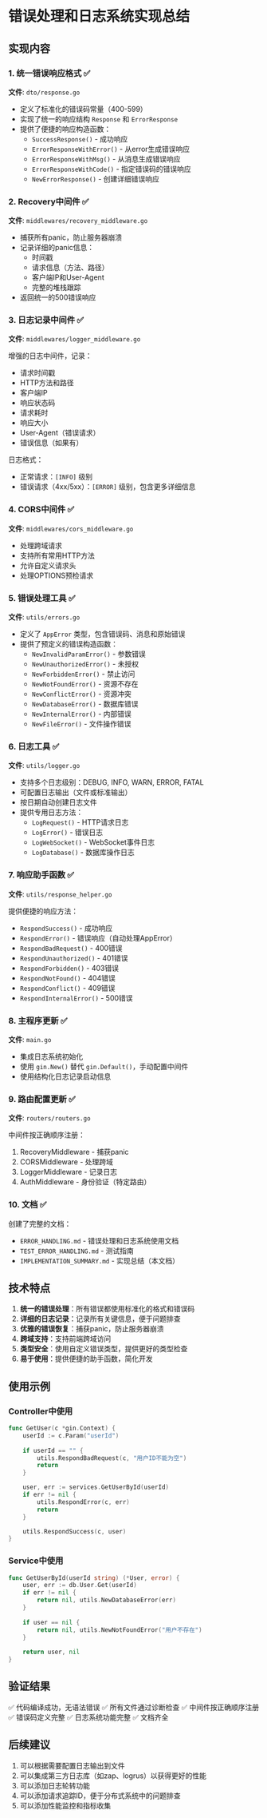 # 错误处理和日志系统实现总结

## 实现内容

### 1. 统一错误响应格式 ✅

**文件**: `dto/response.go`

- 定义了标准化的错误码常量（400-599）
- 实现了统一的响应结构 `Response` 和 `ErrorResponse`
- 提供了便捷的响应构造函数：
  - `SuccessResponse()` - 成功响应
  - `ErrorResponseWithError()` - 从error生成错误响应
  - `ErrorResponseWithMsg()` - 从消息生成错误响应
  - `ErrorResponseWithCode()` - 指定错误码的错误响应
  - `NewErrorResponse()` - 创建详细错误响应

### 2. Recovery中间件 ✅

**文件**: `middlewares/recovery_middleware.go`

- 捕获所有panic，防止服务器崩溃
- 记录详细的panic信息：
  - 时间戳
  - 请求信息（方法、路径）
  - 客户端IP和User-Agent
  - 完整的堆栈跟踪
- 返回统一的500错误响应

### 3. 日志记录中间件 ✅

**文件**: `middlewares/logger_middleware.go`

增强的日志中间件，记录：
- 请求时间戳
- HTTP方法和路径
- 客户端IP
- 响应状态码
- 请求耗时
- 响应大小
- User-Agent（错误请求）
- 错误信息（如果有）

日志格式：
- 正常请求：`[INFO]` 级别
- 错误请求（4xx/5xx）：`[ERROR]` 级别，包含更多详细信息

### 4. CORS中间件 ✅

**文件**: `middlewares/cors_middleware.go`

- 处理跨域请求
- 支持所有常用HTTP方法
- 允许自定义请求头
- 处理OPTIONS预检请求

### 5. 错误处理工具 ✅

**文件**: `utils/errors.go`

- 定义了 `AppError` 类型，包含错误码、消息和原始错误
- 提供了预定义的错误构造函数：
  - `NewInvalidParamError()` - 参数错误
  - `NewUnauthorizedError()` - 未授权
  - `NewForbiddenError()` - 禁止访问
  - `NewNotFoundError()` - 资源不存在
  - `NewConflictError()` - 资源冲突
  - `NewDatabaseError()` - 数据库错误
  - `NewInternalError()` - 内部错误
  - `NewFileError()` - 文件操作错误

### 6. 日志工具 ✅

**文件**: `utils/logger.go`

- 支持多个日志级别：DEBUG, INFO, WARN, ERROR, FATAL
- 可配置日志输出（文件或标准输出）
- 按日期自动创建日志文件
- 提供专用日志方法：
  - `LogRequest()` - HTTP请求日志
  - `LogError()` - 错误日志
  - `LogWebSocket()` - WebSocket事件日志
  - `LogDatabase()` - 数据库操作日志

### 7. 响应助手函数 ✅

**文件**: `utils/response_helper.go`

提供便捷的响应方法：
- `RespondSuccess()` - 成功响应
- `RespondError()` - 错误响应（自动处理AppError）
- `RespondBadRequest()` - 400错误
- `RespondUnauthorized()` - 401错误
- `RespondForbidden()` - 403错误
- `RespondNotFound()` - 404错误
- `RespondConflict()` - 409错误
- `RespondInternalError()` - 500错误

### 8. 主程序更新 ✅

**文件**: `main.go`

- 集成日志系统初始化
- 使用 `gin.New()` 替代 `gin.Default()`，手动配置中间件
- 使用结构化日志记录启动信息

### 9. 路由配置更新 ✅

**文件**: `routers/routers.go`

中间件按正确顺序注册：
1. RecoveryMiddleware - 捕获panic
2. CORSMiddleware - 处理跨域
3. LoggerMiddleware - 记录日志
4. AuthMiddleware - 身份验证（特定路由）

### 10. 文档 ✅

创建了完整的文档：
- `ERROR_HANDLING.md` - 错误处理和日志系统使用文档
- `TEST_ERROR_HANDLING.md` - 测试指南
- `IMPLEMENTATION_SUMMARY.md` - 实现总结（本文档）

## 技术特点

1. **统一的错误处理**：所有错误都使用标准化的格式和错误码
2. **详细的日志记录**：记录所有关键信息，便于问题排查
3. **优雅的错误恢复**：捕获panic，防止服务器崩溃
4. **跨域支持**：支持前端跨域访问
5. **类型安全**：使用自定义错误类型，提供更好的类型检查
6. **易于使用**：提供便捷的助手函数，简化开发

## 使用示例

### Controller中使用

```go
func GetUser(c *gin.Context) {
    userId := c.Param("userId")
    
    if userId == "" {
        utils.RespondBadRequest(c, "用户ID不能为空")
        return
    }

    user, err := services.GetUserById(userId)
    if err != nil {
        utils.RespondError(c, err)
        return
    }

    utils.RespondSuccess(c, user)
}
```

### Service中使用

```go
func GetUserById(userId string) (*User, error) {
    user, err := db.User.Get(userId)
    if err != nil {
        return nil, utils.NewDatabaseError(err)
    }
    
    if user == nil {
        return nil, utils.NewNotFoundError("用户不存在")
    }
    
    return user, nil
}
```

## 验证结果

✅ 代码编译成功，无语法错误
✅ 所有文件通过诊断检查
✅ 中间件按正确顺序注册
✅ 错误码定义完整
✅ 日志系统功能完整
✅ 文档齐全

## 后续建议

1. 可以根据需要配置日志输出到文件
2. 可以集成第三方日志库（如zap、logrus）以获得更好的性能
3. 可以添加日志轮转功能
4. 可以添加请求追踪ID，便于分布式系统中的问题排查
5. 可以添加性能监控和指标收集
